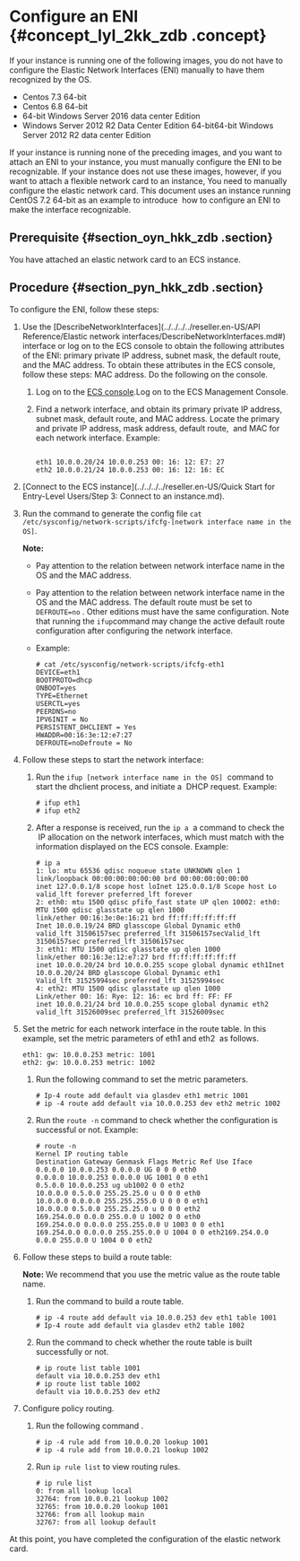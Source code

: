 # Configure an ENI {#concept_lyl_2kk_zdb .concept}

If your instance is running one of the following images, you do not have to configure the Elastic Network Interfaces \(ENI\) manually to have them recognized by the OS.

-   Centos 7.3 64-bit
-   Centos 6.8 64-bit
-   64-bit Windows Server 2016 data center Edition
-   Windows Server 2012 R2 Data Center Edition 64-bit64-bit Windows Server 2012 R2 data center Edition

If your instance is running none of the preceding images, and you want to attach an ENI to your instance, you must manually configure the ENI to be recognizable. If your instance does not use these images, however, if you want to attach a flexible network card to an instance, You need to manually configure the elastic network card. This document uses an instance running CentOS 7.2 64-bit as an example to introduce  how to configure an ENI to make the interface recognizable.

## Prerequisite {#section_oyn_hkk_zdb .section}

You have attached an elastic network card to an ECS instance.

## Procedure {#section_pyn_hkk_zdb .section}

To configure the ENI, follow these steps:

1.  Use the [DescribeNetworkInterfaces](../../../../reseller.en-US/API Reference/Elastic network interfaces/DescribeNetworkInterfaces.md#) interface or log on to the ECS console to obtain the following attributes of the ENI: primary private IP address, subnet mask, the default route, and the MAC address. To obtain these attributes in the ECS console, follow these steps: MAC address. Do the following on the console.
    1.  Log on to the [ECS console](https://partners-intl.console.aliyun.com/#/ecs).Log on to the ECS Management Console.
    2.  Find a network interface, and obtain its primary private IP address, subnet mask, default route, and MAC address. Locate the primary and private IP address, mask address, default route,  and MAC for each network interface. Example:

        ```
        
        eth1 10.0.0.20/24 10.0.0.253 00: 16: 12: E7: 27
        eth2 10.0.0.21/24 10.0.0.253 00: 16: 12: 16: EC
        ```

2.  [Connect to the ECS instance](../../../../reseller.en-US/Quick Start for Entry-Level Users/Step 3: Connect to an instance.md).
3.  Run the command to generate the config file `cat /etc/sysconfig/network-scripts/ifcfg-[network interface name in the OS]`.

    **Note:** 

    -   Pay attention to the relation between network interface name in the OS and the MAC address.
    -   Pay attention to the relation between network interface name in the OS and the MAC address. The default route must be set to  `DEFROUTE=no` . Other editions must have the same configuration. Note that running the `ifup`command may change the active default route configuration after configuring the network interface.
    -   Example:

        ```
        # cat /etc/sysconfig/network-scripts/ifcfg-eth1 
        DEVICE=eth1
        BOOTPROTO=dhcp
        ONBOOT=yes
        TYPE=Ethernet
        USERCTL=yes
        PEERDNS=no
        IPV6INIT = No
        PERSISTENT_DHCLIENT = Yes
        HWADDR=00:16:3e:12:e7:27
        DEFROUTE=noDefroute = No
        ```

4.  Follow these steps to start the network interface:
    1.  Run the `ifup [network interface name in the OS]`  command to start the dhclient process, and initiate a  DHCP request. Example:

        ```
        # ifup eth1
        # ifup eth2
        ```

    2.  After a response is received, run the `ip a`  a command to check the  IP allocation on the network interfaces, which must match with the information displayed on the ECS console. Example:

        ```
        # ip a
        1: lo: mtu 65536 qdisc noqueue state UNKNOWN qlen 1
        link/loopback 00:00:00:00:00:00 brd 00:00:00:00:00:00
        inet 127.0.0.1/8 scope host loInet 125.0.0.1/8 Scope host Lo
        valid_lft forever preferred_lft forever
        2: eth0: mtu 1500 qdisc pfifo_fast state UP qlen 10002: eth0: MTU 1500 qdisc glasstate up qlen 1000
        link/ether 00:16:3e:0e:16:21 brd ff:ff:ff:ff:ff:ff
        Inet 10.0.0.19/24 BRD glasscope Global Dynamic eth0
        valid_lft 31506157sec preferred_lft 31506157secValid_lft 31506157sec preferred_lft 31506157sec
        3: eth1: MTU 1500 qdisc glasstate up qlen 1000
        link/ether 00:16:3e:12:e7:27 brd ff:ff:ff:ff:ff:ff
        inet 10.0.0.20/24 brd 10.0.0.255 scope global dynamic eth1Inet 10.0.0.20/24 BRD glasscope Global Dynamic eth1
        Valid_lft 31525994sec preferred_lft 31525994sec
        4: eth2: MTU 1500 qdisc glasstate up qlen 1000
        Link/ether 00: 16: Rye: 12: 16: ec brd ff: FF: FF
        inet 10.0.0.21/24 brd 10.0.0.255 scope global dynamic eth2
        valid_lft 31526009sec preferred_lft 31526009sec
        ```

5.  Set the metric for each network interface in the route table. In this example, set the metric parameters of eth1 and eth2  as follows.

    ```
    eth1: gw: 10.0.0.253 metric: 1001
    eth2: gw: 10.0.0.253 metric: 1002
    ```

    1.  Run the following command to set the metric parameters.

        ```
        # Ip-4 route add default via glasdev eth1 metric 1001
        # ip -4 route add default via 10.0.0.253 dev eth2 metric 1002
        ```

    2.  Run the `route -n` command to check whether the configuration is successful or not. Example:

        ```
        # route -n
        Kernel IP routing table
        Destination Gateway Genmask Flags Metric Ref Use Iface
        0.0.0.0 10.0.0.253 0.0.0.0 UG 0 0 0 eth0
        0.0.0.0 10.0.0.253 0.0.0.0 UG 1001 0 0 eth1
        0.5.0.0 10.0.0.253 ug ub1002 0 0 eth2
        10.0.0.0 0.5.0.0 255.25.25.0 u 0 0 0 eth0
        10.0.0.0 0.0.0.0 255.255.255.0 U 0 0 0 eth1
        10.0.0.0 0.5.0.0 255.25.25.0 u 0 0 0 eth2
        169.254.0.0 0.0.0 255.0.0 U 1002 0 0 eth0
        169.254.0.0 0.0.0.0 255.255.0.0 U 1003 0 0 eth1
        169.254.0.0 0.0.0.0 255.255.0.0 U 1004 0 0 eth2169.254.0.0 0.0.0 255.0.0 U 1004 0 0 eth2
        ```

6.  Follow these steps to build a route table:

    **Note:** We recommend that you use the metric value as the route table name.

    1.  Run the command to build a route table.

        ```
        # ip -4 route add default via 10.0.0.253 dev eth1 table 1001
        # Ip-4 route add default via glasdev eth2 table 1002
        ```

    2.  Run the command to check whether the route table is built successfully or not.

        ```
        # ip route list table 1001
        default via 10.0.0.253 dev eth1
        # ip route list table 1002
        default via 10.0.0.253 dev eth2
        ```

7.  Configure policy routing.
    1.  Run the following command .

        ```
        # ip -4 rule add from 10.0.0.20 lookup 1001
        # ip -4 rule add from 10.0.0.21 lookup 1002
        ```

    2.  Run `ip rule list` to view routing rules.

        ```
        # ip rule list
        0: from all lookup local
        32764: from 10.0.0.21 lookup 1002
        32765: from 10.0.0.20 lookup 1001
        32766: from all lookup main
        32767: from all lookup default
        ```


At this point, you have completed the configuration of the elastic network card.

